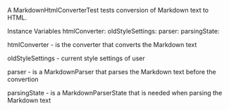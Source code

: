 A MarkdownHtmlConverterTest tests conversion of Markdown text to HTML.

Instance Variables
	htmlConverter:		<MarkdownHtmlConverter>
	oldStyleSettings:	<MarkdownStyleSettings>
	parser:						<MarkdownParser>
	parsingState:			<MarkdownParsingState>

htmlConverter
	- is the converter that converts the Markdown text

oldStyleSettings
	- current style settings of user

parser
	- is a MarkdownParser that parses the Markdown text before the convertion

parsingState
	- is a MarkdownParserState that is needed when parsing the Markdown text
